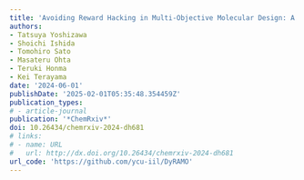 ```yaml
---
title: 'Avoiding Reward Hacking in Multi-Objective Molecular Design: A Data-Driven Generative Strategy with a Reliable Design Framework'
authors:
- Tatsuya Yoshizawa
- Shoichi Ishida
- Tomohiro Sato
- Masateru Ohta
- Teruki Honma
- Kei Terayama
date: '2024-06-01'
publishDate: '2025-02-01T05:35:48.354459Z'
publication_types:
# - article-journal
publication: '*ChemRxiv*'
doi: 10.26434/chemrxiv-2024-dh681
# links:
# - name: URL
#   url: http://dx.doi.org/10.26434/chemrxiv-2024-dh681
url_code: 'https://github.com/ycu-iil/DyRAMO'
---
```

